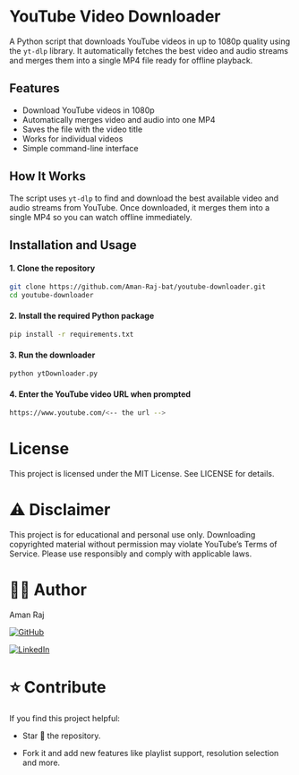 
# YouTube Video Downloader

A Python script that downloads YouTube videos in up to 1080p quality using the `yt-dlp` library. It automatically fetches the best video and audio streams and merges them into a single MP4 file ready for offline playback.

## Features

- Download YouTube videos in 1080p
- Automatically merges video and audio into one MP4
- Saves the file with the video title
- Works for individual videos
- Simple command-line interface

## How It Works

The script uses `yt-dlp` to find and download the best available video and audio streams from YouTube. Once downloaded, it merges them into a single MP4 so you can watch offline immediately.

## Installation and Usage

#### 1. Clone the repository
```bash
git clone https://github.com/Aman-Raj-bat/youtube-downloader.git
cd youtube-downloader
```
#### 2. Install the required Python package
```bash
pip install -r requirements.txt
```

#### 3. Run the downloader
```bash
python ytDownloader.py
```

#### 4. Enter the YouTube video URL when prompted
```bash
https://www.youtube.com/<-- the url --> 
```

# License

This project is licensed under the MIT License. See LICENSE for details.

# ⚠️ Disclaimer

This project is for educational and personal use only. Downloading copyrighted material without permission may violate YouTube’s Terms of Service. Please use responsibly and comply with applicable laws.

# 👨‍💻 Author

Aman Raj

[![GitHub](https://img.shields.io/badge/GitHub-000?style=for-the-badge&logo=github&logoColor=white)](https://github.com/Aman-Raj-bat) 

[![LinkedIn](https://img.shields.io/badge/LinkedIn-0A66C2?style=for-the-badge&logo=linkedin&logoColor=white)](https://www.linkedin.com/in/aman-raj-bharti-716105372/)

# ⭐ Contribute

If you find this project helpful:

* Star 🌟 the repository.

* Fork it and add new features like playlist support, resolution selection and more. 
